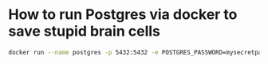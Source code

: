 # How to run Postgres via docker to save stupid brain cells

``` bash
docker run --name postgres -p 5432:5432 -e POSTGRES_PASSWORD=mysecretpassword -d postgres
```